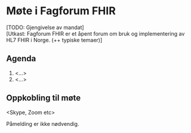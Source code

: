# Møte i Fagforum FHIR <yyyy-mm-dd>

[TODO: Gjengivelse av mandat]<br />
[Utkast: Fagforum FHIR er et åpent forum om bruk og implementering av HL7 FHIR i Norge. (++ typiske temaer)]

## Agenda

1. <...>
2. <...>

## Oppkobling til møte

<Skype, Zoom etc>

Påmelding er ikke nødvendig. 
